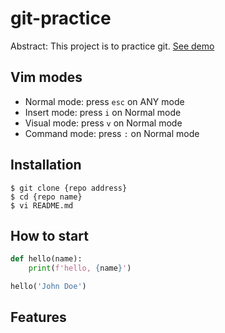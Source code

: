 # git-practice

Abstract: This project is to practice git.
[See demo](https://www.google.com)

## Vim modes

- Normal mode: press `esc` on ANY mode
- Insert mode: press `i` on Normal mode
- Visual mode: press `v` on Normal mode
- Command mode: press `:` on Normal mode

## Installation

```shell
$ git clone {repo address}
$ cd {repo name}
$ vi README.md
```

## How to start

```python
def hello(name):
	print(f'hello, {name}')

hello('John Doe')
```

## Features
